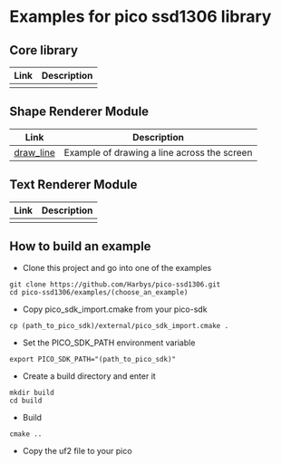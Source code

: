 # Examples for pico ssd1306 library

## Core library
| Link         | Description |
|--------------|-------------|
|              |             |

## Shape Renderer Module
| Link                 | Description |
|----------------------|-------------|
|[draw_line](draw_line)|Example of drawing a line across the screen|


## Text Renderer Module
| Link         | Description |
|--------------|-------------|
|              |             |

## How to build an example

* Clone this project and go into one of the examples
```shell
git clone https://github.com/Harbys/pico-ssd1306.git
cd pico-ssd1306/examples/(choose_an_example)
```
* Copy pico_sdk_import.cmake from your pico-sdk
```shell
cp (path_to_pico_sdk)/external/pico_sdk_import.cmake .
```
* Set the PICO_SDK_PATH environment variable
```shell
export PICO_SDK_PATH="(path_to_pico_sdk)"
```
* Create a build directory and enter it
```shell
mkdir build
cd build
```
* Build
```shell
cmake ..
```
* Copy the uf2 file to your pico